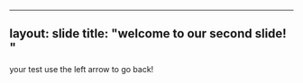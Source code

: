 ---
layout: slide
title: "welcome to our second slide! "
----
your test
use the left arrow to go back!
